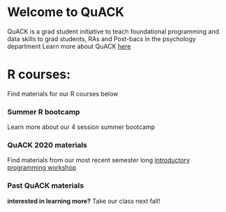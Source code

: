 


# Welcome to QuACK 
QuACK is a grad student initiative to teach foundational programming and data skills to grad students, RAs and Post-bacs in the psychology department
Learn more about QuACK [here](https://wvoorhies.github.io/sample_webpage/about/about)


# R courses:
Find materials for our R courses below

### Summer R bootcamp
Learn more about our 4 session summer bootcamp
### QuACK 2020 materials
Find materials from our most recent semester long [introductory programming workshop](https://wvoorhies.github.io/sample_webpage/QuACK2020/QuACK_2020)

### Past QuACK materials

**interested in learning more?** Take our class next fall!
